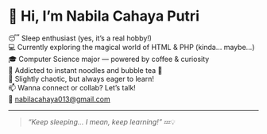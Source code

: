 # 👋 Hi, I’m Nabila Cahaya Putri

😴 Sleep enthusiast (yes, it’s a real hobby!)  
💻 Currently exploring the magical world of HTML & PHP (kinda… maybe…)  
🎓 Computer Science major — powered by coffee & curiosity  
🍜 Addicted to instant noodles and bubble tea 🧋  
🐥 Slightly chaotic, but always eager to learn!  
📫 Wanna connect or collab? Let’s talk!  
📧 nabilacahaya013@gmail.com  

---

> _“Keep sleeping… I mean, keep learning!”_ 💤💡
